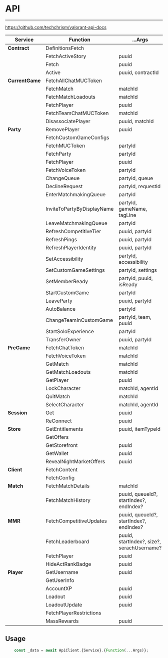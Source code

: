 # API

-----------

<https://github.com/techchrism/valorant-api-docs>

| Service         | Function                   | ...Args                                    |
| --------------- | -------------------------- | ------------------------------------------ |
| **Contract**    | DefinitionsFetch           |                                            |
|                 | FetchActiveStory           | puuid                                      |
|                 | Fetch                      | puuid                                      |
|                 | Active                     | puuid, contractId                          |
| **CurrentGame** | FetchAllChatMUCToken       |                                            |
|                 | FetchMatch                 | matchId                                    |
|                 | FetchMatchLoadouts         | matchId                                    |
|                 | FetchPlayer                | puuid                                      |
|                 | FetchTeamChatMUCToken      | matchId                                    |
|                 | DisassociatePlayer         | puuid, matchId                             |
| **Party**       | RemovePlayer               | puuid                                      |
|                 | FetchCustomGameConfigs     |                                            |
|                 | FetchMUCToken              | partyId                                    |
|                 | FetchParty                 | partyId                                    |
|                 | FetchPlayer                | puuid                                      |
|                 | FetchVoiceToken            | partyId                                    |
|                 | ChangeQueue                | partyId, queue                             |
|                 | DeclineRequest             | partyId, requestId                         |
|                 | EnterMatchmakingQueue      | partyId                                    |
|                 | InviteToPartyByDisplayName | partyId, gameName, tagLine                 |
|                 | LeaveMatchmakingQueue      | partyId                                    |
|                 | RefreshCompetitiveTier     | puuid, partyId                             |
|                 | RefreshPings               | puuid, partyId                             |
|                 | RefreshPlayerIdentity      | puuid, partyId                             |
|                 | SetAccessibility           | partyId, accessibility                     |
|                 | SetCustomGameSettings      | partyId, settings                          |
|                 | SetMemberReady             | partyId, puuid, isReady                    |
|                 | StartCustomGame            | partyId                                    |
|                 | LeaveParty                 | puuid, partyId                             |
|                 | AutoBalance                | partyId                                    |
|                 | ChangeTeamInCustomGame     | partyId, team, puuid                       |
|                 | StartSoloExperience        | partyId                                    |
|                 | TransferOwner              | puuid, partyId                             |
| **PreGame**     | FetchChatToken             | matchId                                    |
|                 | FetchVoiceToken            | matchId                                    |
|                 | GetMatch                   | matchId                                    |
|                 | GetMatchLoadouts           | matchId                                    |
|                 | GetPlayer                  | puuid                                      |
|                 | LockCharacter              | matchId, agentId                           |
|                 | QuitMatch                  | matchId                                    |
|                 | SelectCharacter            | matchId, agentId                           |
| **Session**     | Get                        | puuid                                      |
|                 | ReConnect                  | puuid                                      |
| **Store**       | GetEntitlements            | puuid, itemTypeId                          |
|                 | GetOffers                  |                                            |
|                 | GetStorefront              | puuid                                      |
|                 | GetWallet                  | puuid                                      |
|                 | RevealNightMarketOffers    | puuid                                      |
| **Client**      | FetchContent               |                                            |
|                 | FetchConfig                |                                            |
| **Match**       | FetchMatchDetails          | matchId                                    |
|                 | FetchMatchHistory          | puuid, queueId?, startIndex?, endIndex?    |
| **MMR**         | FetchCompetitiveUpdates    | puuid, queueId?, startIndex?, endIndex?    |
|                 | FetchLeaderboard           | puuid, startIndex?, size?, serachUsername? |
|                 | FetchPlayer                | puuid                                      |
|                 | HideActRankBadge           | puuid                                      |
| **Player**      | GetUsername                | puuid                                      |
|                 | GetUserInfo                |                                            |
|                 | AccountXP                  | puuid                                      |
|                 | Loadout                    | puuid                                      |
|                 | LoadoutUpdate              | puuid                                      |
|                 | FetchPlayerRestrictions    |                                            |
|                 | MassRewards                | puuid                                      |

## Usage

```typescript
    const _data = await ApiClient.{Service}.{Function(...Args)};
```